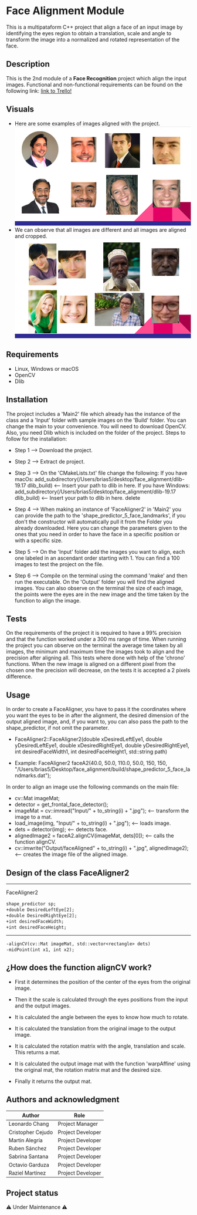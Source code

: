 # Face Alignment Module

This is a multipataform C++ project that align a face of an input image by identifying the eyes region to obtain a translation, scale and angle to transform the image into a normalized and rotated representation of the face.

## Description

This is the 2nd module of a **Face Recognition** project which align the input images. Functional and non-functional requirements can be found on the following link: [link to Trello!](https://trello.com/invite/b/5WHeFcX2/cf90313ec5cdf6685094467676a64ffd/face-recognition-module-2)

## Visuals
* Here are some examples of images aligned with the project.
![imagen1](ImagenesReadme/imagen1.png)
* We can observe that all images are different and all images are aligned and cropped.
![imagen2](ImagenesReadme/imagen2.png)
## Requirements
* Linux, Windows or macOS
* OpenCV
* Dlib

## Installation
The project includes a 'Main2' file which already has the instance of the class and a 'Input' folder with sample images on the 'Build' folder. You can change the main to your convenience. You will need to download OpenCV. Also, you need Dlib which is included on the folder of the project.
Steps to follow for the installation:
* Step 1 --> Download the project.

* Step 2 --> Extract de project.

* Step 3 --> On the 'CMakeLists.txt' file change the following:
If you have macOs:
add_subdirectory(/Users/brias5/desktop/face_alignment/dlib-19.17 dlib_build) <-- Insert your path to dlib in here.
If you have Windows:
add_subdirectory(/Users/brias5/desktop/face_alignment/dlib-19.17 dlib_build) <-- Insert your path to dlib in here.
delete

* Step 4 --> When making an instance of 'FaceAligner2' in 'Main2' you can provide the path to the 'shape_predictor_5_face_landmarks', if you don't the constructor will automatically pull it from the Folder you already downloaded. Here you can change the parameters given to the ones that you need in order to have the face in a specific position or with a specific size.

* Step 5 --> On the 'Input' folder add the images you want to align, each one labeled in an ascendant order starting with 1. You can find a 100 images to test the project on the file.

* Step 6 --> Compile on the terminal using the command 'make' and then run the executable. On the 'Output' folder you will find the aligned images. You can also observe on the terminal the size of each image, the points were the eyes are in the new image and the time taken by the function to align the image.

## Tests
On the requirements of the project it is required to have a 99% precision and that the function worked under a 300 ms range of time.
When running the project you can observe on the terminal the average time taken by all images, the minimum and maximum time the images took to align and the precision after aligning all.
This tests where done with help of the 'chrono' functions. When the new image is aligned on a different pixel from the chosen one the precision will decrease, on the tests it is accepted a 2 pixels difference.

## Usage
In order to create a FaceAligner, you have to pass it the coordinates where you want the eyes to be in after the alignment, the desired dimension of the output aligned image, and, if you want to, you can also pass the path to the shape_predictor, if not omit the parameter.

* FaceAligner2::FaceAligner2(double xDesiredLeftEye1, double yDesiredLeftEye1, double xDesiredRightEye1, double yDesiredRightEye1, int desiredFaceWidth1, int desiredFaceHeight1, std::string path)

* Example: FaceAligner2 faceA2(40.0, 50.0, 110.0,  50.0, 150, 150, "/Users/brias5/Desktop/face_alignment/build/shape_predictor_5_face_landmarks.dat");

In order to align an image use the following commands on the main file:
* cv::Mat imageMat;
* detector = get_frontal_face_detector();
* imageMat = cv::imread("Input/" + to_string(i) + ".jpg"); <-- transform the image to a mat.
* load_image(img, "Input/" + to_string(i) + ".jpg"); <-- loads image.
* dets = detector(img); <-- detects face.
* alignedImage2 = faceA2.alignCV(imageMat, dets[0]); <-- calls the function alignCV.
* cv::imwrite("Output/faceAligned" + to_string(i) + ".jpg", alignedImage2); <-- creates the image file of the aligned image.

## Design of the class FaceAligner2
------------
FaceAligner2

    shape_predictor sp;
    +double DesiredLeftEye[2];
    +double DesiredRightEye[2];
    +int desiredFaceWidth;
    +int desiredFaceHeight;

------------
    -alignCV(cv::Mat imageMat, std::vector<rectangle> dets)
    -midPoint(int x1, int x2);

## ¿How does the function alignCV work?

* First it determines the position of the center of the eyes from the original image.

* Then it the scale is calculated through the eyes positions from the input and the output images.

* It is calculated the angle between the eyes to know how much to rotate.

* It is calculated the translation from the original image to the output image.

* It is calculated the rotation matrix with the angle, translation and scale. This returns a mat.

* It is calculated the output image mat with the function 'warpAffine' using the original mat, the rotation matrix mat and the desired size.

* Finally it returns the output mat.


## Authors and acknowledgment
Author | Role
------------ | -------------
Leonardo Chang | Project Manager
Cristopher Cejudo | Project Developer
Martin Alegría | Project Developer
Ruben Sánchez | Project Developer
Sabrina Santana| Project Developer
Octavio Garduza | Project Developer
Raziel Martínez | Project Developer

## Project status
⚠️ Under Maintenance ⚠️
